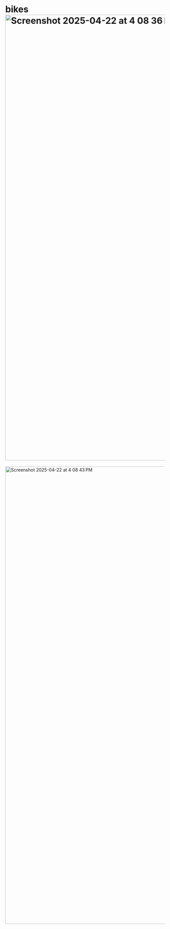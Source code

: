 # bikes<img width="1405" alt="Screenshot 2025-04-22 at 4 08 36 PM" src="https://github.com/user-attachments/assets/87be3ea7-a1c4-4b2f-9f2e-17de958d6f99" />
<img width="1442" alt="Screenshot 2025-04-22 at 4 08 43 PM" src="https://github.com/user-attachments/assets/c411cf4c-432b-4298-8573-9bcc2f242169" />
